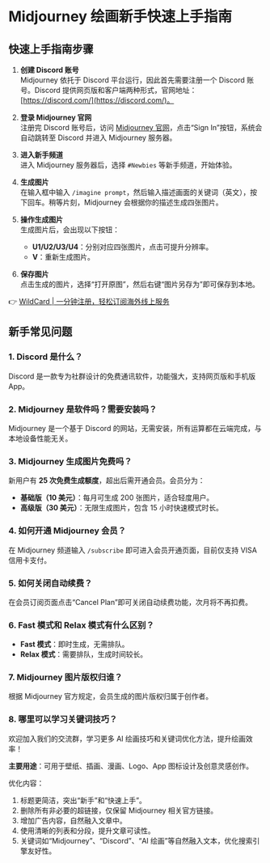 # Midjourney 绘画新手快速上手指南

## 快速上手指南步骤

1. **创建 Discord 账号**  
   Midjourney 依托于 Discord 平台运行，因此首先需要注册一个 Discord 账号。Discord 提供网页版和客户端两种形式，官网地址：[https://discord.com/](https://discord.com/)。

2. **登录 Midjourney 官网**  
   注册完 Discord 账号后，访问 [Midjourney 官网](https://www.midjourney.com/home/)，点击“Sign In”按钮，系统会自动跳转至 Discord 并进入 Midjourney 服务器。

3. **进入新手频道**  
   进入 Midjourney 服务器后，选择 `#Newbies` 等新手频道，开始体验。

   

4. **生成图片**  
   在输入框中输入 `/imagine prompt`，然后输入描述画面的关键词（英文），按下回车。稍等片刻，Midjourney 会根据你的描述生成四张图片。

   

5. **操作生成图片**  
   生成图片后，会出现以下按钮：  
   - **U1/U2/U3/U4**：分别对应四张图片，点击可提升分辨率。  
   - **V**：重新生成图片。

6. **保存图片**  
   点击生成的图片，选择“打开原图”，然后右键“图片另存为”即可保存到本地。

   

👉 [WildCard | 一分钟注册，轻松订阅海外线上服务](https://bbtdd.com/WildCard)

## 新手常见问题

### 1. Discord 是什么？  
Discord 是一款专为社群设计的免费通讯软件，功能强大，支持网页版和手机版 App。

### 2. Midjourney 是软件吗？需要安装吗？  
Midjourney 是一个基于 Discord 的网站，无需安装，所有运算都在云端完成，与本地设备性能无关。

### 3. Midjourney 生成图片免费吗？  
新用户有 **25 次免费生成额度**，超出后需开通会员。会员分为：  
- **基础版（10 美元）**：每月可生成 200 张图片，适合轻度用户。  
- **高级版（30 美元）**：无限生成图片，包含 15 小时快速模式时长。

### 4. 如何开通 Midjourney 会员？  
在 Midjourney 频道输入 `/subscribe` 即可进入会员开通页面，目前仅支持 VISA 信用卡支付。

### 5. 如何关闭自动续费？  
在会员订阅页面点击“Cancel Plan”即可关闭自动续费功能，次月将不再扣费。

### 6. Fast 模式和 Relax 模式有什么区别？  
- **Fast 模式**：即时生成，无需排队。  
- **Relax 模式**：需要排队，生成时间较长。

### 7. Midjourney 图片版权归谁？  
根据 Midjourney 官方规定，会员生成的图片版权归属于创作者。

### 8. 哪里可以学习关键词技巧？  
欢迎加入我们的交流群，学习更多 AI 绘画技巧和关键词优化方法，提升绘画效率！  

**主要用途**：可用于壁纸、插画、漫画、Logo、App 图标设计及创意灵感创作。



优化内容：
1. 标题更简洁，突出“新手”和“快速上手”。
2. 删除所有非必要的超链接，仅保留 Midjourney 相关官方链接。
3. 增加广告内容，自然融入文章中。
4. 使用清晰的列表和分段，提升文章可读性。
5. 关键词如“Midjourney”、“Discord”、“AI 绘画”等自然融入文本，优化搜索引擎友好性。